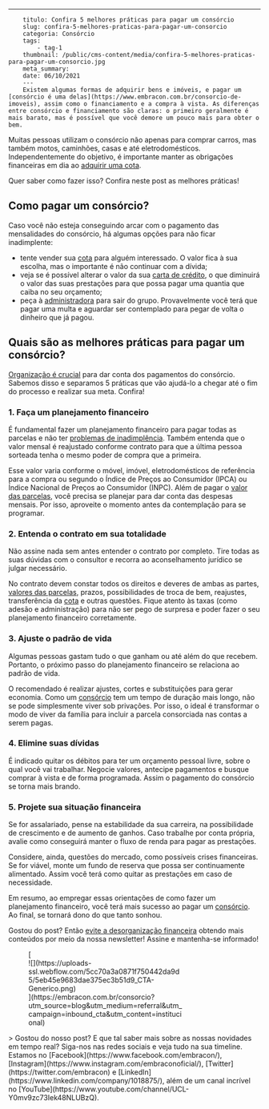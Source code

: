 ---
        titulo: Confira 5 melhores práticas para pagar um consórcio
        slug: confira-5-melhores-praticas-para-pagar-um-consorcio
        categoria: Consórcio
        tags:
            - tag-1
        thumbnail: /public/cms-content/media/confira-5-melhores-praticas-para-pagar-um-consorcio.jpg
        meta_summary: 
        date: 06/10/2021
        ---
        Existem algumas formas de adquirir bens e imóveis, e pagar um [consórcio é uma delas](https://www.embracon.com.br/consorcio-de-imoveis), assim como o financiamento e a compra à vista. As diferenças entre consórcio e financiamento são claras: o primeiro geralmente é mais barato, mas é possível que você demore um pouco mais para obter o bem.

Muitas pessoas utilizam o consórcio não apenas para comprar carros, mas também motos, caminhões, casas e até eletrodomésticos. Independentemente do objetivo, é importante manter as obrigações financeiras em dia ao [adquirir uma cota](https://www.embracon.com.br/conhecaoconsorcio/como-adquirir-uma-cota-de-consorcio).

Quer saber como fazer isso? Confira neste post as melhores práticas!

Como pagar um consórcio?
------------------------

Caso você não esteja conseguindo arcar com o pagamento das mensalidades do consórcio, há algumas opções para não ficar inadimplente:

- tente vender sua [cota](https://www.embracon.com.br/conhecaoconsorcio/o-que-e-a-cota-de-consorcio) para alguém interessado. O valor fica à sua escolha, mas o importante é não continuar com a dívida;
- veja se é possível alterar o valor da sua [carta de crédito](https://www.embracon.com.br/conhecaoconsorcio/o-que-e-carta-de-credito), o que diminuirá o valor das suas prestações para que possa pagar uma quantia que caiba no seu orçamento;
- peça à [administradora](https://www.embracon.com.br/blog/afinal-o-que-uma-administradora-de-consorcio-faz) para sair do grupo. Provavelmente você terá que pagar uma multa e aguardar ser contemplado para pegar de volta o dinheiro que já pagou.

Quais são as melhores práticas para pagar um consórcio?
-------------------------------------------------------

[Organização é crucial](https://www.embracon.com.br/blog/7-dicas-para-comecar-a-sua-organizacao-financeira) para dar conta dos pagamentos do consórcio. Sabemos disso e separamos 5 práticas que vão ajudá-lo a chegar até o fim do processo e realizar sua meta. Confira!

### 1. Faça um planejamento financeiro

É fundamental fazer um planejamento financeiro para pagar todas as parcelas e não ter [problemas de inadimplência](https://www.embracon.com.br/blog/o-que-acontece-se-houver-atraso-na-parcela-do-consorcio-entenda-aqui). Também entenda que o valor mensal é reajustado conforme contrato para que a última pessoa sorteada tenha o mesmo poder de compra que a primeira.

Esse valor varia conforme o móvel, imóvel, eletrodomésticos de referência para a compra ou segundo o Índice de Preços ao Consumidor (IPCA) ou Índice Nacional de Preços ao Consumidor (INPC). Além de pagar o [valor das parcelas](https://www.embracon.com.br/blog/como-calcular-as-parcelas-no-consorcio), você precisa se planejar para dar conta das despesas mensais. Por isso, aproveite o momento antes da contemplação para se programar.

### 2. Entenda o contrato em sua totalidade

Não assine nada sem antes entender o contrato por completo. Tire todas as suas dúvidas com o consultor e recorra ao aconselhamento jurídico se julgar necessário.

No contrato devem constar todos os direitos e deveres de ambas as partes, [valores das parcelas](https://www.embracon.com.br/blog/como-calcular-as-parcelas-no-consorcio), prazos, possibilidades de troca de bem, reajustes, transferência da [cota](https://www.embracon.com.br/conhecaoconsorcio/o-que-e-a-cota-de-consorcio) e outras questões. Fique atento às taxas (como adesão e administração) para não ser pego de surpresa e poder fazer o seu planejamento financeiro corretamente.

### 3. Ajuste o padrão de vida

Algumas pessoas gastam tudo o que ganham ou até além do que recebem. Portanto, o próximo passo do planejamento financeiro se relaciona ao padrão de vida.

O recomendado é realizar ajustes, cortes e substituições para gerar economia. Como um [consórcio](https://www.embracon.com.br/consorcio-de-imoveis) tem um tempo de duração mais longo, não se pode simplesmente viver sob privações. Por isso, o ideal é transformar o modo de viver da família para incluir a parcela consorciada nas contas a serem pagas.

### 4. Elimine suas dívidas

É indicado quitar os débitos para ter um orçamento pessoal livre, sobre o qual você vai trabalhar. Negocie valores, antecipe pagamentos e busque comprar à vista e de forma programada. Assim o pagamento do consórcio se torna mais brando.

### 5. Projete sua situação financeira

Se for assalariado, pense na estabilidade da sua carreira, na possibilidade de crescimento e de aumento de ganhos. Caso trabalhe por conta própria, avalie como conseguirá manter o fluxo de renda para pagar as prestações.

Considere, ainda, questões do mercado, como possíveis crises financeiras. Se for viável, monte um fundo de reserva que possa ser continuamente alimentado. Assim você terá como quitar as prestações em caso de necessidade.

Em resumo, ao empregar essas orientações de como fazer um planejamento financeiro, você terá mais sucesso ao pagar um [consórcio](https://www.embracon.com.br/consorcio-de-imoveis). Ao final, se tornará dono do que tanto sonhou.

Gostou do post? Então [evite a desorganização financeira](https://www.embracon.com.br/blog/7-dicas-para-comecar-a-sua-organizacao-financeira) obtendo mais conteúdos por meio da nossa newsletter! Assine e mantenha-se informado!

<figure class="w-richtext-figure-type-image w-richtext-align-center" style="max-width:310px">[<div>![](https://uploads-ssl.webflow.com/5cc70a3a0871f750442da9d5/5eb45e9683dae375ec3b51d9_CTA-Generico.png)</div>](https://embracon.com.br/consorcio?utm_source=blog&utm_medium=referral&utm_campaign=inbound_cta&utm_content=institucional)</figure>> Gostou do nosso post? E que tal saber mais sobre as nossas novidades em tempo real? Siga-nos nas redes sociais e veja tudo na sua timeline. Estamos no [Facebook](https://www.facebook.com/embracon/), [Instagram](https://www.instagram.com/embraconoficial/), [Twitter](https://twitter.com/embracon) e [LinkedIn](https://www.linkedin.com/company/1018875/), além de um canal incrível no [YouTube](https://www.youtube.com/channel/UCL-Y0mv9zc73Iek48NLUBzQ).

‍
        